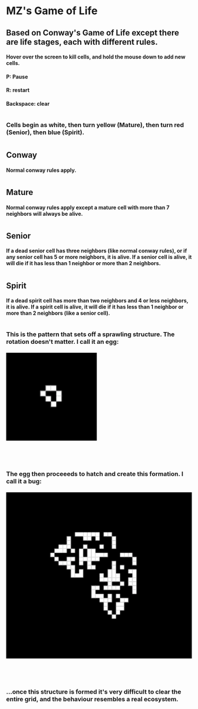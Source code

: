 # MZ's Game of Life

## Based on Conway's Game of Life except there are life stages, each with different rules.

#### Hover over the screen to kill cells, and hold the mouse down to add new cells.

#### P: Pause
#### R: restart
#### Backspace: clear
# 
### Cells begin as white, then turn yellow (Mature), then turn red (Senior), then blue (Spirit).
###
#
## Conway
#### Normal conway rules apply.
#
## Mature
#### Normal conway rules apply except a mature cell with more than 7 neighbors will always be alive. 
#
## Senior
#### If a dead senior cell has three neighbors (like normal conway rules), or if any senior cell has 5 or more neighbors, it is alive. If a senior cell is alive, it will die if it has less than 1 neighbor or more than 2 neighbors.
#
## Spirit
#### If a dead spirit cell has more than two neighbors and 4 or less neighbors, it is alive. If a spirit cell is alive, it will die if it has less than 1 neighbor or more than 2 neighbors (like a senior cell).
#
### This is the pattern that sets off a sprawling structure. The rotation doesn't matter. I call it an egg:
##### ![egg](resources/bug%20egg.png)
## <br>

### The egg then proceeeds to hatch and create this formation. I call it a bug:
##### ![hatching](resources/bug%20hatching.png)
## <br>
### ...once this structure is formed it's very difficult to clear the entire grid, and the behaviour resembles a real ecosystem.
